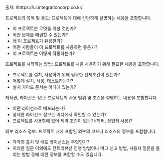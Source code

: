 출처: hhttps://ui.integrationcorp.co.kr/

프로젝트의 목적 및 용도: 프로젝트에 대해 간단하게 설명하는 내용을 포함합니다.

- 이 프로젝트는 무엇을 위한 것인가?
- 어떤 문제를 해결할 수 있는가?
- 왜 이 프로젝트가 유용한가?
- 어떤 사람들이 이 프로젝트를 사용하면 좋은가?
- 이 프로젝트는 어떻게 작동하는가?

프로젝트를 시작하는 방법: 프로젝트를 처음 사용하기 위해 필요한 내용을 포함합니다.

- 프로젝트를 설치, 사용하기 위해 필요한 전제조건이 있는가?
- 어떻게 설치, 사용, 테스트하는가?
- 설치 가이드 문서는 어디에 있는가?

저작권, 라이선스 정보: 프로젝트의 사용 범위 및 조건을 설명하는 내용을 포함합니다.

- 어떤 라이선스로 배포되는가?
- 상세한 라이선스 정보는 어디에서 확인할 수 있는가?
- 프로젝트를 사용함에 있어 제약 조건이 있는가(특허, 상업적 사용)?

외부 리소스 정보: 프로젝트 내에 포함된 외부의 코드나 리소스의 정보를 포함합니다.

- 각각의 출처 및 배포 라이선스는 무엇인가?
- 이러한 질문 이외에도 컨트리뷰션 진행 방법이나 버그 신고 방법, 사용자 질문을 올리는 방법 등에 대한 정보를 포함할 수도 있습니다.
